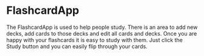 # FlashcardApp

The FlashcardApp is used to help people study.  There is an area to add new decks, add cards to those decks and edit all cards and decks.  Once you are happy with your flashcards
it is easy to study with them. Just click the Study button and you can easily flip through your cards.
